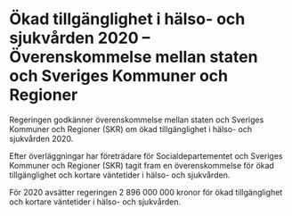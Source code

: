 # Ökad tillgänglighet i hälso- och sjukvården 2020 – Överenskommelse mellan staten och Sveriges Kommuner och Regioner

Regeringen godkänner överenskommelse mellan staten och Sveriges Kommuner och Regioner (SKR) om ökad tillgänglighet i hälso- och sjukvården 2020.

Efter överläggningar har företrädare för Socialdepartementet och Sveriges Kommuner och Regioner (SKR) tagit fram en överenskommelse för ökad tillgänglighet och kortare väntetider i hälso- och sjukvården.

För 2020 avsätter regeringen 2 896 000 000 kronor för ökad tillgänglighet och kortare väntetider i hälso- och sjukvården.
